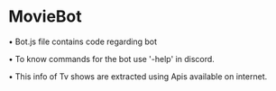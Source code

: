 # MovieBot
• Bot.js file contains code regarding bot


• To know commands for the bot use '-help' in discord.


• This info of Tv shows are extracted using Apis available on internet.
